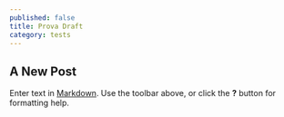 ```yaml
---
published: false
title: Prova Draft
category: tests
---
```

## A New Post

Enter text in [Markdown](http://daringfireball.net/projects/markdown/). Use the toolbar above, or click the **?** button for formatting help.
